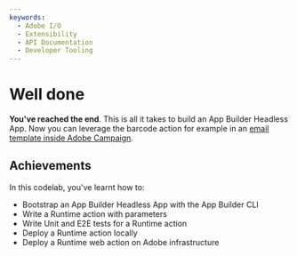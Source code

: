 ```yaml
---
keywords:
  - Adobe I/O
  - Extensibility
  - API Documentation
  - Developer Tooling 
---
```


# Well done

**You've reached the end**. This is all it takes to build an App Builder Headless App.
Now you can leverage the barcode action for example in an [email template inside Adobe Campaign](https://medium.com/adobetech/adobe-i-o-runtime-polishing-the-rough-edges-of-saas-solutions-238f82b58765).   

## Achievements

In this codelab, you've learnt how to: 

* Bootstrap an App Builder Headless App with the App Builder CLI
* Write a Runtime action with parameters 
* Write Unit and E2E tests for a Runtime action  
* Deploy a Runtime action locally    
* Deploy a Runtime web action on Adobe infrastructure 

